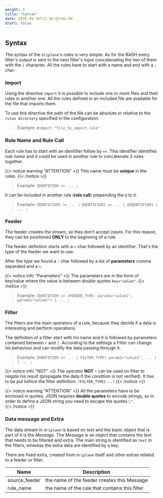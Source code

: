 ```yaml
---
weight: 2
title: "Syntax"
date: 2020-09-16T22:38:02+02:00
draft: false
---
```


## Syntax

The syntax of the `driplane`'s rules is very simple. As for the BASH every filter's output is sent to the next filter's input concatenating the two of them with the `|` character.
All the rules have to start with a name and end with a `;` char.

### Import
Using the directive `import` it is possible to include one or more files and their rules in another one. All the rules defined in an included file
are available for the file that imports them.

To use this directive the path of the file can be absolute or relative to the `rules directory` specified in the configuration:

> Example:
> `#import "file_to_import.rule"`

### Rule Name and Rule Call

Each rule has to start with an identifier follow by `=>`. This identifier identifies _rule name_ and it could be used in another rule to concatenate 2 rules together.

{{< notice warning "ATTENTION" >}} 
This name must be **unique** in the rules.
{{< /notice >}}

> Example:
> `IDENTIFIER => ... ;`

It can be included in another rule (**rule call**) prepending the `@` to it.

> Example:
> `IDENTIFIER1 => ... ;`
> `IDENTIFIER2 => ... | @IDENTIFIER1 | ... ;`

### Feeder

The feeder creates the stream, so they don't accept inputs. For this reason, they can be positioned **ONLY** to the beginning of a rule.

The feeder definition starts with a `<` char followed by an identifier. That's the type of the feeder we want to use.
 
After the type we found a `:` char followed by a list of **parameters** comma separated and a `>`.

{{< notice info "Parameters" >}} 
The parameters are in the form of key/value where the value is between double quotes `key="value"`.
{{< /notice >}}

> Example:
> `IDENTIFIER => <FEEDER_TYPE: param1="value1", param2="value2"> | ... ;` 

### Filter

The filters are the main operators of a rule, because they decide if a data is interesting and perform operations. 

The definition of a filter start with his name and it is followed by parameters contained between `(` and `)`.
According to the settings a Filter can change his behaviour and can modify the data passing through it.

> Example:
> `IDENTIFIER => ... | FILTER_TYPE( param1="value1", ... ) | ... ;`

{{< notice info "NOT" >}} 
The operator **NOT** `!` can be used on filter to negate his result (propagate the data if the condition is not verified).
It has to be put before the filter definition: `!FILTER_TYPE(...)`
{{< /notice >}}

{{< notice warning "ATTENTION" >}} 
All the parameters have to be enclosed in quotes. 
JSON requires **double quotes** to encode strings, so in order to define a JSON string you need to escape the quotes `\"`.  
{{< /notice >}}

### Data message and Extra

The data stream in `driplane` is based on text and the basic object that is part of it is the _Message_. 
The _Message_ is an object that contains the text that needs to be filtered and extra.
The main string is identified as `text` in the filters, whereas the extra data are identified by a key.

There are fixed extra, created from `driplane` itself and other extras related to a feeder or filter.

| Name | Description |
| --- | --- |
| source_feeder | the name of the feeder creates this Message |
| rule_name | the name of the rule that contains this filter |